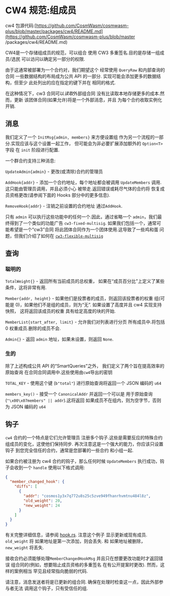# CW4 规范:组成员

cw4 包源代码:[https://github.com/CosmWasm/cosmwasm-plus/blob/master/packages/cw4/README.md](https://github.com/CosmWasm/cosmwasm-plus/blob/master /packages/cw4/README.md)

CW4是一个存储组成员的规范，可以组合
使用 CW3 多重签名.目的是存储一组成员/选民
可以访问以确定另一部分的权限.

由于这通常被部署为一个合约对，我们期望这个
经常使用 `QueryRaw` 和内部查询的合同
一些数据结构的布局成为公共 API 的一部分.
实现可能会添加更多的数据结构，但至少
此处列出的应在指定的键下并在
相同的格式.

在这种情况下，cw3 合同可以*读取*外部组合同
没有比读取本地存储更多的成本.然而，更新
该团体合同(如果允许)将是一个外部消息，并且
为每个合约收取实例化开销.

## 消息

我们定义了一个 `InitMsg{admin, members}` 来方便设置组
作为另一个流程的一部分.实现应该与这个设置一起工作，
但可能会为非必要扩展添加额外的 `Option<T>` 字段
在 `init` 阶段进行配置.

一个群合约支持三种消息:

`UpdateAdmin{admin}` - 更改(或清除)合约的管理员

`AddHook{addr}` - 添加一个合约地址，每个地址都会被调用
`UpdateMembers` 调用.这只能由管理员调用，并且必须小心
被带走.返回错误或耗尽气体的合约将
恢复成员资格更改(请参阅下面的 Hooks 部分中的更多信息).

`RemoveHook{addr}` - 注销之前设置的合约地址
通过`AddHook`.

只有 `admin` 可以执行这些功能中的任何一个.因此，通过省略一个
`admin`，我们最终得到了一个类似的功能广告 `cw3-fixed-multisig`.
如果我们包括一个，通常可能希望是一个“cw3”合同
将此团体合同作为一个团体使用.这导致了一些鸡和蛋
问题，但我们介绍了如何在
[`cw3-flexible-multisig`](../cw3/03-cw3-flex-spec.md)

## 查询

### 聪明的

`TotalWeight{}` - 返回所有当前成员的总权重，
如果在“成员百分比”上定义了某些条件，这将非常有用.

`Member{addr, height}` - 如果他们是投票者的成员，则返回该投票者的权重
组(可能是 0)，如果他们不是组的成员，则为“无”.
如果设置了高度并且 cw4 实现支持快照，
这将返回该成员的权重
具有给定高度的块的开始.

`MemberList{start_after, limit}` - 允许我们对列表进行分页
所有成员中.将包括 0 权重成员.删除的成员不会.

`Admin{}` - 返回 `admin` 地址，如果未设置，则返回 `None`.

### 生的

除了上述构成公共 API 的“SmartQueries”之外，
我们定义了两个旨在提高效率的原始查询
在合同合同调用中.这些使用由`cw4`导出的密钥

`TOTAL_KEY` - 使用这个键 (`b"total"`) 进行原始查询将返回一个
JSON 编码的 `u64`

`members_key()` - 接受一个 `CanonicalAddr` 并返回一个可以是
用于原始查询 (`"\x00\x07members" || addr`).这将返回
如果成员不在组内，则为空字节，否则为
JSON 编码的 `u64`

## 钩子

`cw4` 合约的一个特点是它们允许管理员
注册多个钩子.这些是需要反应的特殊合约
组成员的变化，这使他们保持同步.
再次注意这是一个强大的能力，你应该只设置钩子
到您完全信任的合约，通常是您部署的一些合约
和小组一起.

如果合约被注册为 cw4 合约的钩子，那么任何时候
`UpdateMembers` 执行成功，钩子会收到一个 `handle`
使用以下格式调用:

```json
{
  "member_changed_hook": {
    "diffs": [
      {
        "addr": "cosmos1y3x7q772u8s25c5zve949fhanrhvmtnu484l8z",
        "old_weight": 20,
        "new_weight": 24
      }
    ]
  }
}
```

有关完整详细信息，请参阅 [hook.rs](https://github.com/CosmWasm/cosmwasm-plus/blob/master/packages/cw4/src/hook.rs). 注意这个例子
显示更新或现有成员. `old_weight` 将
如果地址是第一次添加，则会丢失. 和
如果地址被删除，`new_weight` 将丢失.

接收合约必须能够处理`MemberChangedHookMsg`
并且只在想要更改功能时才返回错误
组合同的(例如，想要阻止成员资格的多重签名
在有公开提案时更改). 然而，这样的案例相当
罕见且经常指向脆弱的代码.

请注意，消息发送者将是已更新的组合同.
确保在处理时检查这一点，因此外部参与者无法
调用这个钩子，只有受信任的组.
